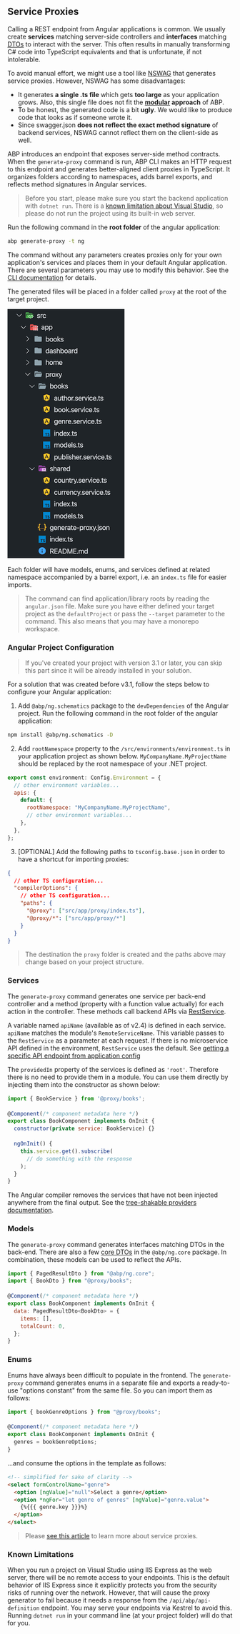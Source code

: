 ## Service Proxies

Calling a REST endpoint from Angular applications is common. We usually create **services** matching server-side controllers and **interfaces** matching [DTOs](../../Data-Transfer-Objects) to interact with the server. This often results in manually transforming C# code into TypeScript equivalents and that is unfortunate, if not intolerable.

To avoid manual effort, we might use a tool like [NSWAG](https://github.com/RicoSuter/NSwag) that generates service proxies. However, NSWAG has some disadvantages:

- It generates **a single .ts file** which gets **too large** as your application grows. Also, this single file does not fit the **[modular](../../Module-Development-Basics) approach** of ABP.
- To be honest, the generated code is a bit **ugly**. We would like to produce code that looks as if someone wrote it.
- Since swagger.json **does not reflect the exact method signature** of backend services, NSWAG cannot reflect them on the client-side as well.

ABP introduces an endpoint that exposes server-side method contracts. When the `generate-proxy` command is run, ABP CLI makes an HTTP request to this endpoint and generates better-aligned client proxies in TypeScript. It organizes folders according to namespaces, adds barrel exports, and reflects method signatures in Angular services.

> Before you start, please make sure you start the backend application with `dotnet run`. There is a [known limitation about Visual Studio](#known-limitations), so please do not run the project using its built-in web server.

Run the following command in the **root folder** of the angular application:

```bash
abp generate-proxy -t ng
```

The command without any parameters creates proxies only for your own application's services and places them in your default Angular application. There are several parameters you may use to modify this behavior. See the [CLI documentation](../../CLI) for details.

The generated files will be placed in a folder called `proxy` at the root of the target project.

![generated-files-via-generate-proxy](./images/generated-files-via-generate-proxy.png)

Each folder will have models, enums, and services defined at related namespace accompanied by a barrel export, i.e. an `index.ts` file for easier imports.

> The command can find application/library roots by reading the `angular.json` file. Make sure you have either defined your target project as the `defaultProject` or pass the `--target` parameter to the command. This also means that you may have a monorepo workspace.

### Angular Project Configuration

> If you've created your project with version 3.1 or later, you can skip this part since it will be already installed in your solution.

For a solution that was created before v3.1, follow the steps below to configure your Angular application:

1. Add `@abp/ng.schematics` package to the `devDependencies` of the Angular project. Run the following command in the root folder of the angular application:

```bash
npm install @abp/ng.schematics -D
```

2. Add `rootNamespace` property to the `/src/environments/environment.ts` in your application project as shown below. `MyCompanyName.MyProjectName` should be replaced by the root namespace of your .NET project.

```js
export const environment: Config.Environment = {
  // other environment variables...
  apis: {
    default: {
      rootNamespace: "MyCompanyName.MyProjectName",
      // other environment variables...
    },
  },
};
```

3. [OPTIONAL] Add the following paths to `tsconfig.base.json` in order to have a shortcut for importing proxies:

```json
{
  // other TS configuration...
  "compilerOptions": {
    // other TS configuration...
    "paths": {
      "@proxy": ["src/app/proxy/index.ts"],
      "@proxy/*": ["src/app/proxy/*"]
    }
  }
}
```

> The destination the `proxy` folder is created and the paths above may change based on your project structure.

### Services

The `generate-proxy` command generates one service per back-end controller and a method (property with a function value actually) for each action in the controller. These methods call backend APIs via [RestService](./Http-Requests#restservice).

A variable named `apiName` (available as of v2.4) is defined in each service. `apiName` matches the module's `RemoteServiceName`. This variable passes to the `RestService` as a parameter at each request. If there is no microservice API defined in the environment, `RestService` uses the default. See [getting a specific API endpoint from application config](./Http-Requests#how-to-get-a-specific-api-endpoint-from-application-config)

The `providedIn` property of the services is defined as `'root'`. Therefore there is no need to provide them in a module. You can use them directly by injecting them into the constructor as shown below:

```js
import { BookService } from '@proxy/books';

@Component(/* component metadata here */)
export class BookComponent implements OnInit {
  constructor(private service: BookService) {}

  ngOnInit() {
    this.service.get().subscribe(
      // do something with the response
    );
  }
}
```

The Angular compiler removes the services that have not been injected anywhere from the final output. See the [tree-shakable providers documentation](https://angular.io/guide/dependency-injection-providers#tree-shakable-providers).

### Models

The `generate-proxy` command generates interfaces matching DTOs in the back-end. There are also a few [core DTOs](https://github.com/abpframework/abp/blob/dev/npm/ng-packs/packages/core/src/lib/models/dtos.ts) in the `@abp/ng.core` package. In combination, these models can be used to reflect the APIs.

```js
import { PagedResultDto } from "@abp/ng.core";
import { BookDto } from "@proxy/books";

@Component(/* component metadata here */)
export class BookComponent implements OnInit {
  data: PagedResultDto<BookDto> = {
    items: [],
    totalCount: 0,
  };
}
```

### Enums

Enums have always been difficult to populate in the frontend. The `generate-proxy` command generates enums in a separate file and exports a ready-to-use "options constant" from the same file. So you can import them as follows:

```js
import { bookGenreOptions } from "@proxy/books";

@Component(/* component metadata here */)
export class BookComponent implements OnInit {
  genres = bookGenreOptions;
}
```

...and consume the options in the template as follows:

```html
<!-- simplified for sake of clarity -->
<select formControlName="genre">
  <option [ngValue]="null">Select a genre</option>
  <option *ngFor="let genre of genres" [ngValue]="genre.value">
    {%{{{ genre.key }}}%}
  </option>
</select>
```

> Please [see this article](https://github.com/abpframework/abp/blob/dev/docs/en/Blog-Posts/2020-09-07%20Angular-Service-Proxies/POST.md) to learn more about service proxies.

### Known Limitations

When you run a project on Visual Studio using IIS Express as the web server, there will be no remote access to your endpoints. This is the default behavior of IIS Express since it explicitly protects you from the security risks of running over the network. However, that will cause the proxy generator to fail because it needs a response from the `/api/abp/api-definition` endpoint. You may serve your endpoints via Kestrel to avoid this. Running `dotnet run` in your command line (at your project folder) will do that for you.
